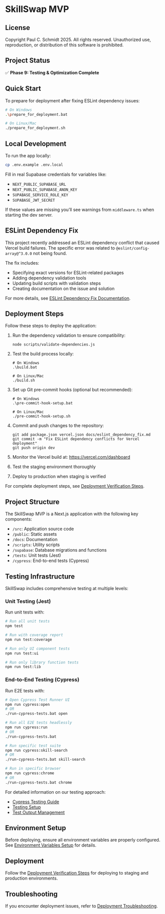 # SkillSwap MVP

## License

Copyright Paul C. Schmidt 2025. All rights reserved. Unauthorized use, reproduction, or distribution of this software is prohibited.

## Project Status

✅ **Phase 9: Testing & Optimization Complete**

## Quick Start

To prepare for deployment after fixing ESLint dependency issues:

```bash
# On Windows
.\prepare_for_deployment.bat

# On Linux/Mac
./prepare_for_deployment.sh
```

## Local Development

To run the app locally:

```bash
cp .env.example .env.local
```

Fill in real Supabase credentials for variables like:

- `NEXT_PUBLIC_SUPABASE_URL`
- `NEXT_PUBLIC_SUPABASE_ANON_KEY`
- `SUPABASE_SERVICE_ROLE_KEY`
- `SUPABASE_JWT_SECRET`

If these values are missing you’ll see warnings from `middleware.ts` when starting the dev server.

## ESLint Dependency Fix

This project recently addressed an ESLint dependency conflict that caused Vercel build failures. The specific error was related to `@eslint/config-array@^3.0.0` not being found. 

The fix includes:
- Specifying exact versions for ESLint-related packages
- Adding dependency validation tools
- Updating build scripts with validation steps
- Creating documentation on the issue and solution

For more details, see [ESLint Dependency Fix Documentation](docs/eslint_dependency_fix.md).

## Deployment Steps

Follow these steps to deploy the application:

1. Run the dependency validation to ensure compatibility:
   ```
   node scripts/validate-dependencies.js
   ```

2. Test the build process locally:
   ```
   # On Windows
   .\build.bat
   
   # On Linux/Mac 
   ./build.sh
   ```

3. Set up Git pre-commit hooks (optional but recommended):
   ```
   # On Windows
   .\pre-commit-hook-setup.bat
   
   # On Linux/Mac
   ./pre-commit-hook-setup.sh
   ```

4. Commit and push changes to the repository:
   ```
   git add package.json vercel.json docs/eslint_dependency_fix.md
   git commit -m "Fix ESLint dependency conflicts for Vercel deployment"
   git push origin dev
   ```

5. Monitor the Vercel build at: https://vercel.com/dashboard

6. Test the staging environment thoroughly

7. Deploy to production when staging is verified

For complete deployment steps, see [Deployment Verification Steps](docs/deployment_verification_steps.md).

## Project Structure

The SkillSwap MVP is a Next.js application with the following key components:

- `/src`: Application source code
- `/public`: Static assets
- `/docs`: Documentation
- `/scripts`: Utility scripts
- `/supabase`: Database migrations and functions
- `/tests`: Unit tests (Jest)
- `/cypress`: End-to-end tests (Cypress)

## Testing Infrastructure

SkillSwap includes comprehensive testing at multiple levels:

### Unit Testing (Jest)

Run unit tests with:
```bash
# Run all unit tests
npm test

# Run with coverage report
npm run test:coverage

# Run only UI component tests
npm run test:ui

# Run only library function tests
npm run test:lib
```

### End-to-End Testing (Cypress)

Run E2E tests with:
```bash
# Open Cypress Test Runner UI
npm run cypress:open
# OR
./run-cypress-tests.bat open

# Run all E2E tests headlessly
npm run cypress:run
# OR
./run-cypress-tests.bat

# Run specific test suite
npm run cypress:skill-search
# OR
./run-cypress-tests.bat skill-search

# Run in specific browser
npm run cypress:chrome
# OR
./run-cypress-tests.bat chrome
```

For detailed information on our testing approach:
- [Cypress Testing Guide](docs/cypress_testing_guide.md)
- [Testing Setup](docs/testing_setup.md)
- [Test Output Management](docs/test_output_management.md)

## Environment Setup

Before deploying, ensure all environment variables are properly configured. See [Environment Variables Setup](docs/environment_variables_setup.md) for details.

## Deployment

Follow the [Deployment Verification Steps](docs/deployment_verification_steps.md) for deploying to staging and production environments.

## Troubleshooting

If you encounter deployment issues, refer to [Deployment Troubleshooting](docs/deployment_troubleshooting.md).

